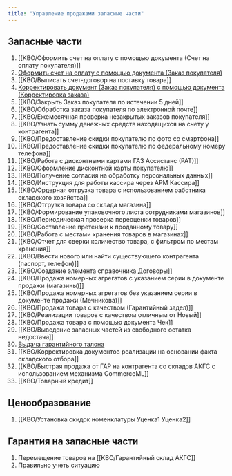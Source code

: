 ```yaml
---
title: "Управление продажами запасные части"
---
```


## Запасные части
1. [[KBO/Оформить счет на оплату с помощью документа (Счет на оплату покупателя)]]
2. [Оформить счет на оплату с помощью документа (Заказ покупателя)](KBO/Оформить%20счет%20на%20оплату%20с%20помощью%20документа%20(Заказ%20покупателя).md)
3. [[KBO/Выписать счет-договор на поставку товара]]
4. [Корректировать документ (Заказ покупателя) с помощью документа (Корректировка заказа)](KBO/Корректировать%20документ%20(Заказ%20покупателя)%20с%20помощью%20документа%20(Корректировка%20заказа).md)
5. [[KBO/Закрыть Заказ покупателя по истечении 5 дней]]
6. [[KBO/Обработка заказа покупателя по электронной почте]]
7. [[KBO/Ежемесячная проверка незакрытых заказов покупателя]]
8. [[KBO/Узнать сумму денежных средств находящихся на счету у контрагента]]
9. [[KBO/Предоставление скидки покупателю по фото со смартфона]]
10. [[KBO/Предоставление скидки покупателю по федеральному номеру телефона]]
11. [[KBO/Работа с дисконтными картами ГАЗ Ассистанс (РАТ)]]
12. [[KBO/Оформление дисконтной карты покупателю]]
13. [[KBO/Получение согласия на обработку персональных данных]]
14. [[KBO/Инструкция для работы кассира через АРМ Кассира]] 
15. [[KBO/Ордерная отгрузка товара с использованием работника складского хозяйства]]
16. [[KBO/Отгрузка товара со склада магазина]]
17. [[KBO/Формирование упаковочного листа сотрудниками магазинов]]
18. [[KBO/Периодическая проверка переоценки товаров]]
19. [[KBO/Составление претензии к проданному товару]]
20. [[KBO/Работа с местами хранения товаров в магазинах]]
21. [[KBO/Отчет для сверки количество товара, с фильтром по местам хранения]]
22. [[KBO/Ввести нового или найти существующего контрагента (паспорт, телефон)]]
23. [[KBO/Создание элемента справочника Договоры]]
24. [[KBO/Продажа номерных агрегатов с указанием серии в документе продажи (магазины)]]
25. [[KBO/Продажа номерных агрегатов без указанием серии в документе продажи (Мечникова)]]
26. [[KBO/Продажа товара с качеством (Гарантийный задел)]]
27. [[KBO/Реализации товаров с качеством отличным от Новый]]
28. [[KBO/Продажа товара с помощью документа Чек]]
29. [[KBO/Выведение запасных частей из свободного остатка недостача]]
30. [Выдача гарантийного талона](KBO/Выдача%20гарантийного%20талона.md)
31. [[KBO/Корректировка документов реализации на основании факта складского отбора]]
32. [[KBO/Быстрая продажа от ГАР на контрагента со складов АКГС с использованием механизма CommerceML]]
33. [[KBO/Товарный кредит]]

## Ценообразование
1. [[KBO/Установка скидок номенклатуры Уценка1 Уценка2]]

## Гарантия на запасные части
1. Перемещение товаров на [[KBO/Гарантийный склад АКГС]]
2. Правильно учеть ситуацию 
